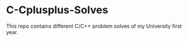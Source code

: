 # C-Cplusplus-Solves
This repo contains different C/C++ problem solves of my University first year.
